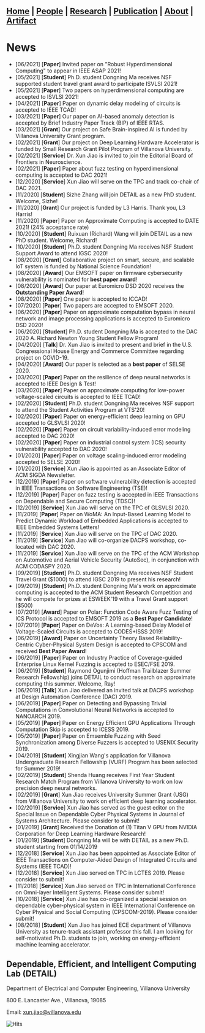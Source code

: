 ## [**Home**](./) | [People](./people) | [Research](./research) | [Publication](./publication) | [About](./about) | [Artifact](./artifact) 

# News
* [06/2021] [**Paper**] Invited paper on "Robust Hyperdimensional Computing" to appear in IEEE ASAP 2021!
* [05/2021] [**Student**] Ph.D. student Dongning Ma receives NSF supported student travel grant award to participate ISVLSI 2021! 
* [05/2021] [**Paper**] Two papers on hyperdimensional computing are accepted to ISVLSI 2021!
* [04/2021] [**Paper**] Paper on dynamic delay modeling of circuits is accepted to IEEE TCAD!
* [03/2021] [**Paper**] Our paper on AI-based anomaly detection is accepted by Brief Industry Paper Track (BIP) of IEEE RTAS. 
* [03/2021] [**Grant**] Our project on Safe Brain-inspired AI is funded by Villanova University Grant program.
* [02/2021] [**Grant**] Our project on Deep Learning Hardware Accelerator is funded by Small Research Grant Pilot Program of Villanova University. 
* [02/2021] [**Service**] Dr. Xun Jiao is invited to join the Editorial Board of Frontiers in Neuroscience. 
* [02/2021] [**Paper**] Paper about fuzz testing on hyperdimensional computing is accepted to DAC 2021!
* [12/2020] [**Service**]  Xun Jiao will serve on the TPC and track co-chair of DAC 2021. 
* [11/2020] [**Student**] Sizhe Zhang will join DETAIL as a new PhD student. Welcome, Sizhe!
* [11/2020] [**Grant**] Our project is funded by L3 Harris. Thank you, L3 Harris! 
* [11/2020] [**Paper**] Paper on Approximate Computing is accepted to DATE 2021! (24% acceptance rate) 
* [10/2020] [**Student**] Ruixuan (Richard) Wang will join DETAIL as a new PhD student. Welcome, Richard!
* [10/2020] [**Student**] Ph.D. student Dongning Ma receives NSF Student Support Award to attend IGSC 2020!
* [08/2020] [**Grant**] Collaborative project on smart, secure, and scalable IoT system is funded by National Science Foundation!
* [08/2020] [**Award**] Our EMSOFT paper on firmware cybersecurity vulnerability is nominated for **best paper award**!
* [08/2020] [**Award**] Our paper at Euromicro DSD 2020 receives the **Outstanding Paper Award**!
* [08/2020] [**Paper**] One paper is accepted to ICCAD!
* [07/2020] [**Paper**] Two papers are accepted to EMSOFT 2020.
* [06/2020] [**Paper**] Paper on approximate computation bypass in neural network and image processing applications is accepted to Euromicro DSD 2020!
* [06/2020] [**Student**] Ph.D. student Dongning Ma is accepted to the DAC 2020 A. Richard Newton Young Student Fellow Program!
* [04/2020] [**Talk**] Dr. Xun Jiao is invited to present and brief in the U.S. Congressional House Energy and Commerce Committee regarding project on COVID-19.
* [04/2020] [**Award**] Our paper is selected as a **best paper** of SELSE 2020.  
* [03/2020] [**Paper**] Paper on the resilience of deep neural networks is accepted to IEEE Design & Test!
* [03/2020] [**Paper**] Paper on approximate computing for low-power voltage-scaled circuits is accepted to IEEE TCAD!
* [02/2020] [**Student**] Ph.D. student Dongning Ma receives NSF support to attend the Student Activities Program at VTS'20!
* [02/2020] [**Paper**] Paper on energy-efficient deep learning on GPU accepted to GLSVLSI 2020!
* [02/2020] [**Paper**] Paper on circuit variability-induced error modeling accepted to DAC 2020! 
* [02/2020] [**Paper**] Paper on industrial control system (ICS) security vulnerability accepted to DAC 2020!
* [01/2020] [**Paper**] Paper on voltage scaling-induced error modeling accepted to SELSE 2020! 
* [01/2020] [**Service**] Xun Jiao is appointed as an Associate Editor of ACM SIGDA Newsletter.
* [12/2019] [**Paper**] Paper on software vulnerability detection is accepted in IEEE Transactions on Software Engineering (TSE)!
* [12/2019] [**Paper**] Paper on fuzz testing is accepted in IEEE Transactions on Dependable and Secure Computing (TDSC)!
* [12/2019] [**Service**] Xun Jiao will serve on the TPC of GLSVLSI 2020. 
* [11/2019] [**Paper**] Paper on WoMA: An Input-Based Learning Model to Predict Dynamic Workload of Embedded Applications is accepted to IEEE Embedded Systems Letters!
* [11/2019] [**Service**] Xun Jiao will serve on the TPC of DAC 2020. 
* [11/2019] [**Service**] Xun Jiao will co-organize DACPS workshop, co-located with DAC 2020. 
* [11/2019] [**Service**] Xun Jiao will serve on the TPC of the ACM Workshop on Automotive and Aerial Vehicle Security (AutoSec), in conjunction with ACM CODASPY 2020. 
* [09/2019] [**Student**] Ph.D. student Dongning Ma receives NSF Student Travel Grant ($1000) to attend IGSC 2019 to present his research!
* [09/2019] [**Student**] Ph.D. student Dongning Ma's work on approximate computing is accepted to the ACM Student Research Competition and he will compete for prizes at ESWEEK'19 with a Travel Grant support ($500)
* [07/2019] [**Award**] Paper on Polar: Function Code Aware Fuzz Testing of ICS Protocol is accepted to EMSOFT 2019 as a **Best Paper Candidate**!
* [07/2019] [**Paper**] Paper on DeVos: A Learning-based Delay Model of Voltage-Scaled Circuits is accepted to CODES+ISSS 2019!
* [06/2019] [**Award**] Paper on Uncertainty Theory Based Reliability-Centric Cyber-Physical System Design is accepted to CPSCOM and received **Best Paper Award**!
* [06/2019] [**Paper**] Paper on Industry Practice of Coverage-guided Enterprise Linux Kernel Fuzzing is accepted to ESEC/FSE 2019.
* [06/2019] [**Student**] Raymond Ogunjimi (Hoffman Trailblazer Summer Research Fellowship) joins DETAIL to conduct research on approximate computing this summer. Welcome, Ray!
* [06/2019] [**Talk**] Xun Jiao delivered an invited talk at DACPS workshop at Design Automation Conference (DAC) 2019.
* [06/2019] [**Paper**] Paper on Detecting and Bypassing Trivial Computations in Convolutional Neural Networks is accepted to NANOARCH 2019.
* [05/2019] [**Paper**] Paper on Energy Efficient GPU Applications Through Computation Skip is accepted to ICESS 2019.
* [05/2019] [**Paper**] Paper on Emsemble Fuzzing with Seed Synchronization among Diverse Fuzzers is accepted to USENIX Security 2019.
* [04/2019] [**Student**] Xingjian Wang's application for Villanova Undergraduate Research Fellowship (VURF) Program has been selected for Summer 2019!
* [02/2019] [**Student**] Shenda Huang receives First Year Student Research Match Program from Villanova University to work on low precision deep neural networks.
* [02/2019] [**Grant**] Xun Jiao receives University Summer Grant (USG) from Villanova University to work on efficient deep learning accelerator.
* [02/2019] [**Service**] Xun Jiao has served as the guest editor on the Special Issue on Dependable Cyber Physical Systems in Journal of Systems Architecture. Please consider to submit!
* [01/2019] [**Grant**] Received the Donation of (1) Titan V GPU from NVIDIA Corporation for Deep Learning Hardware Research! 
* [01/2019] [**Student**] Dongning Ma will be with DETAIL as a new Ph.D. student starting from 01/14/2019
* [12/2018] [**Service**] Xun Jiao has been appointed as Associate Editor of IEEE Transactions on Computer-Aided Design of Integrated Circuits and Systems (IEEE TCAD)!
* [12/2018] [**Service**] Xun Jiao served on TPC in LCTES 2019. Please consider to submit!
* [11/2018] [**Service**] Xun Jiao served on TPC in International Conference on Omni-layer Intelligent Systems. Please consider submit!
* [10/2018] [**Service**] Xun Jiao has co-organized a special session on dependable cyber-physical system in IEEE International Conference on Cyber Physical and Social Computing (CPSCOM-2019). Please consider submit!
* [08/2018] [**Student**] Xun Jiao has joined ECE department of Villanova University as tenure-track assistant professor this fall. I am looking for self-motivated Ph.D. students to join, working on energy-efficient machine learning accelerator. 
  
## Dependable, Efficient, and Intelligent Computing Lab (DETAIL)
Department of Electrical and Computer Engineering, Villanova University

800 E. Lancaster Ave., Villanova, 19085

Email: xun.jiao@villanova.edu

![Hits](https://hitcounter.pythonanywhere.com/count/tag.svg?url=https%3A%2F%2Fvu-detail.github.io)
